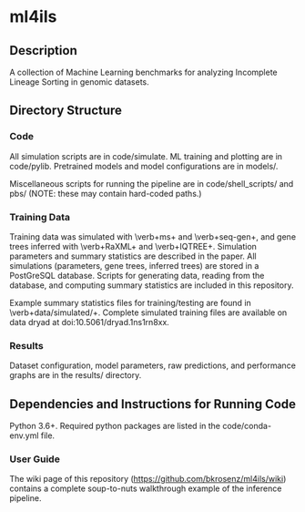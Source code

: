 # ml4ils
## Description
A collection of Machine Learning benchmarks for analyzing Incomplete Lineage Sorting in genomic datasets.

## Directory Structure

### Code
All simulation scripts are in code/simulate.  ML training and plotting are in code/pylib. Pretrained models and model configurations are in models/.

Miscellaneous scripts for running the pipeline are in code/shell_scripts/ and pbs/ (NOTE: these may contain hard-coded paths.)

### Training Data
Training data was simulated with \verb+ms+ and \verb+seq-gen+, and gene trees inferred with \verb+RaXML+ and \verb+IQTREE+.  Simulation parameters and summary statistics are described in the paper.  All simulations (parameters, gene trees, inferred trees) are stored in a PostGreSQL database.  Scripts for generating data, reading from the database, and computing summary statistics are included in this repository.

Example summary statistics files for training/testing are found in \verb+data/simulated/+.  Complete simulated training files are available on data dryad at doi:10.5061/dryad.1ns1rn8xx.


### Results
Dataset configuration, model parameters, raw predictions, and performance graphs are in the results/ directory.

## Dependencies and Instructions for Running Code

Python 3.6+.  Required python packages are listed in the code/conda-env.yml file.

### User Guide
The wiki page of this repository (https://github.com/bkrosenz/ml4ils/wiki) contains a complete soup-to-nuts walkthrough example of the inference pipeline.
